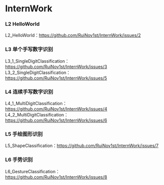 # InternWork
### L2 HelloWorld 
L2_HelloWorld：https://github.com/RuiNov1st/InternWork/issues/2
### L3 单个手写数字识别
L3_1_SingleDigitClassification：https://github.com/RuiNov1st/InternWork/issues/3<br>
L3_2_SingleDigitClassification：https://github.com/RuiNov1st/InternWork/issues/5<br>
### L4 连续手写数字识别
L4_1_MultiDigitClassification：https://github.com/RuiNov1st/InternWork/issues/4<br>
L4_2_MultiDigitClassification：https://github.com/RuiNov1st/InternWork/issues/6<br>
### L5 手绘图形识别
L5_ShapeClassification：https://github.com/RuiNov1st/InternWork/issues/7<br>
### L6 手势识别
L6_GestureClassification：https://github.com/RuiNov1st/InternWork/issues/8<br>